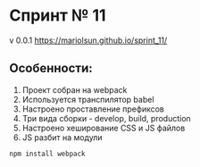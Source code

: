 # Спринт № 11
v 0.0.1
<https://mariolsun.github.io/sprint_11/>
## Особенности:
1. Проект собран на webpack
2. Используется транспилятор babel
3. Настроено проставление префиксов
4. Три вида сборки - develop, build, production
5. Настроено хеширование CSS и JS файлов
6. JS разбит на модули


`npm install webpack`

